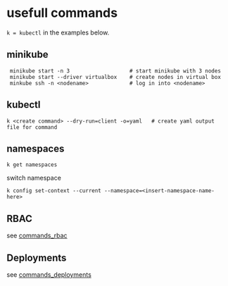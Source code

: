 # usefull commands

`k = kubectl` in the examples below.

## minikube

     minikube start -n 3                   # start minikube with 3 nodes
     minikube start --driver virtualbox    # create nodes in virtual box
     minkube ssh -n <nodename>             # log in into <nodename>


## kubectl

    k <create command> --dry-run=client -o=yaml   # create yaml output file for command

## namespaces

    k get namespaces

switch namespace

    k config set-context --current --namespace=<insert-namespace-name-here>

## RBAC

see [commands_rbac](./Commands_rbac.md)


## Deployments

see [commands_deployments](./Commands_deployments.md)
